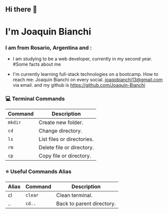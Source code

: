 ## Hi there 👋

# I'm Joaquin Bianchi

### I am from Rosario, Argentina and :

- I am studying to be a web developer, currently in my second year.
  #Some facts about me

- I'm currently learning full-stack technologies on a bootcamp.
  How to reach me: Joaquin Bianchi on every social. joaqobianchi13@gmail.com via email. and my github is https://github.com/Joaquin-Bianchi

### 💻 Terminal Commands

| Command | Description                |
| ------- | -------------------------- |
| `mkdir` | Create new folder.         |
| `cd`    | Change directory.          |
| `ls`    | List files or directories. |
| `rm`    | Delete file or directory.  |
| `cp`    | Copy file or directory.    |

### ⭐ Useful Commands Alias

| Alias | Command | Description               |
| ----- | ------- | ------------------------- |
| cl    | `clear` | Clean terminal.           |
| ..    | `cd..`  | Back to parent directory. |
